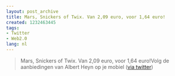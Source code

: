 ```yaml
---
layout: post_archive
title: Mars, Snickers of Twix. Van 2,09 euro, voor 1,64 euro!
created: 1232463445
tags:
- Twitter
- Web2.0
lang: nl
---
```

> Mars, Snickers of Twix. Van 2,09 euro, voor 1,64 euro!Volg de aanbiedingen van Albert Heyn op je mobiel ([via twitter](http://twitter.com/AHBonus))
